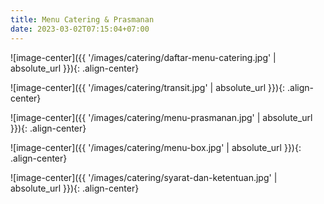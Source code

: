 ```yaml
---
title: Menu Catering & Prasmanan
date: 2023-03-02T07:15:04+07:00
---
```


![image-center]({{ '/images/catering/daftar-menu-catering.jpg' | absolute_url }}){: .align-center}

![image-center]({{ '/images/catering/transit.jpg' | absolute_url }}){: .align-center}

![image-center]({{ '/images/catering/menu-prasmanan.jpg' | absolute_url }}){: .align-center}

![image-center]({{ '/images/catering/menu-box.jpg' | absolute_url }}){: .align-center}

![image-center]({{ '/images/catering/syarat-dan-ketentuan.jpg' | absolute_url }}){: .align-center}